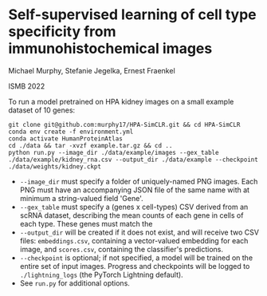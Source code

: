 # Self-supervised learning of cell type specificity from immunohistochemical images
Michael Murphy, Stefanie Jegelka, Ernest Fraenkel

ISMB 2022

To run a model pretrained on HPA kidney images on a small example dataset of 10 genes:

```
git clone git@github.com:murphy17/HPA-SimCLR.git && cd HPA-SimCLR
conda env create -f environment.yml
conda activate HumanProteinAtlas
cd ./data && tar -xvzf example.tar.gz && cd ..
python run.py --image_dir ./data/example/images --gex_table ./data/example/kidney_rna.csv --output_dir ./data/example --checkpoint ./data/weights/kidney.ckpt
```

- `--image_dir` must specify a folder of uniquely-named PNG images. Each PNG must have an accompanying JSON file of the same name with at minimum a string-valued field 'Gene'.
- `--gex_table` must specify a (genes x cell-types) CSV derived from an scRNA dataset, describing the mean counts of each gene in cells of each type. These genes must match the 
- `--output_dir` will be created if it does not exist, and will receive two CSV files: `embeddings.csv`, containing a vector-valued embedding for each image, and `scores.csv`, containing the classifier's predictions.
- `--checkpoint` is optional; if not specified, a model will be trained on the entire set of input images. Progress and checkpoints will be logged to `./lightning_logs` (the PyTorch Lightning default).
- See `run.py` for additional options.
